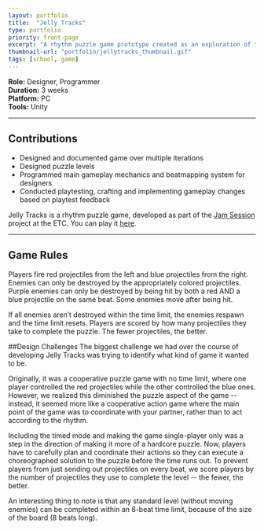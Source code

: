 ```yaml
---
layout: portfolio
title:  "Jelly Tracks"
type: portfolio
priority: front-page
excerpt: "A rhythm puzzle game prototype created as an exploration of the rhythm game genre."
thumbnail-url: "portfolio/jellytracks_thumbnail.gif"
tags: [school, game]
---
```


**Role:** Designer, Programmer  
**Duration:** 3 weeks  
**Platform:** PC  
**Tools:** Unity   

<hr />

## Contributions
* Designed and documented game over multiple iterations
* Designed puzzle levels
* Programmed main gameplay mechanics and beatmapping system for designers
* Conducted playtesting, crafting and implementing gameplay changes based on playtest feedback

Jelly Tracks is a rhythm puzzle game, developed as part of the [Jam Session](https://etc.cmu.edu/projects/jam-session) project at the ETC. You can play it [here](https://jamsession.itch.io/jelly-tracks).

<hr />

## Game Rules
Players fire red projectiles from the left and blue projectiles from the right.
Enemies can only be destroyed by the appropriately colored projectiles.
Purple enemies can only be destroyed by being hit by both a red AND a blue projectile on the same beat.
Some enemies move after being hit.

If all enemies aren’t destroyed within the time limit, the enemies respawn and the time limit resets.
Players are scored by how many projectiles they take to complete the puzzle. The fewer projectiles, the better.


##Design Challenges
The biggest challenge we had over the course of developing Jelly Tracks was trying to identify what kind of game it wanted to be.

Originally, it was a cooperative puzzle game with no time limit, where one player controlled the red projectiles while the other controlled the blue ones. However, we realized this diminished the puzzle aspect of the game -- instead, it seemed more like a cooperative action game where the main point of the game was to coordinate with your partner, rather than to act according to the rhythm.

Including the timed mode and making the game single-player only was a step in the direction of making it more of a hardcore puzzle. Now, players have to carefully plan and coordinate their actions so they can execute a choreographed solution to the puzzle before the time runs out. To prevent players from just sending out projectiles on every beat, we score players by the number of projectiles they use to complete the level -- the fewer, the better.

An interesting thing to note is that any standard level (without moving enemies) can be completed within an 8-beat time limit, because of the size of the board (8 beats long).
